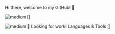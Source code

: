 Hi there, welcome to my GitHub! 👋

[<img align="left" alt="medium" src="https://img.shields.io/badge/LinkedIn-0077B5?style=for-the-badge&logo=linkedin&logoColor=white" />]


🏢 Looking for work!
Languages & Tools
[<img align="left" alt="medium" src="https://img.shields.io/badge/HTML-239120?style=for-the-badge&logo=html5&logoColor=white" />]



<!--
**Orenjiku/Orenjiku** is a ✨ _special_ ✨ repository because its `README.md` (this file) appears on your GitHub profile.

Here are some ideas to get you started:

- 🔭 I’m currently working on ...
- 🌱 I’m currently learning ...
- 👯 I’m looking to collaborate on ...
- 🤔 I’m looking for help with ...
- 💬 Ask me about ...
- 📫 How to reach me: ...
- 😄 Pronouns: ...
- ⚡ Fun fact: ...
-->
